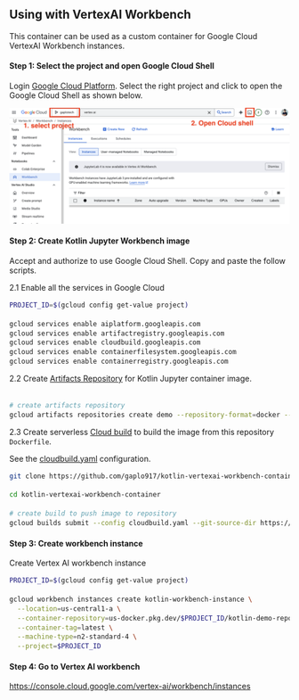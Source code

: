 ## Using with VertexAI Workbench

This container can be used as a custom container for Google Cloud VertexAI Workbench instances.

#### Step 1: Select the project and open Google Cloud Shell

Login [Google Cloud Platform](https://console.cloud.google.com/vertex-ai/workbench/instances).
Select the right project and click to open the Google Cloud Shell as shown below. 

![](assets/step1.png)


#### Step 2: Create Kotlin Jupyter Workbench image

Accept and authorize to use Google Cloud Shell. Copy and paste the follow scripts.

2.1 Enable all the services in Google Cloud

```bash
PROJECT_ID=$(gcloud config get-value project)

gcloud services enable aiplatform.googleapis.com
gcloud services enable artifactregistry.googleapis.com
gcloud services enable cloudbuild.googleapis.com
gcloud services enable containerfilesystem.googleapis.com
gcloud services enable containerregistry.googleapis.com
````

2.2 Create [Artifacts Repository](https://cloud.google.com/artifact-registry/docs/overview) for Kotlin Jupyter container image.

```bash

# create artifacts repository
gcloud artifacts repositories create demo --repository-format=docker --location=us --project=$PROJECT_ID
```

2.3 Create serverless [Cloud build](https://cloud.google.com/build?hl=en) to build the image from this repository `Dockerfile`.

See the [cloudbuild.yaml](cloudbuild.yaml) configuration.
```bash
git clone https://github.com/gaplo917/kotlin-vertexai-workbench-container.git

cd kotlin-vertexai-workbench-container

# create build to push image to repository
gcloud builds submit --config cloudbuild.yaml --git-source-dir https://github.com/gaplgio917/kotlin-vertexai-workbench-container
```

#### Step 3: Create workbench instance

Create Vertex AI workbench instance 
```bash
PROJECT_ID=$(gcloud config get-value project)

gcloud workbench instances create kotlin-workbench-instance \
  --location=us-central1-a \
  --container-repository=us-docker.pkg.dev/$PROJECT_ID/kotlin-demo-repository/kotlin-vertexai-workbench-container \
  --container-tag=latest \
  --machine-type=n2-standard-4 \
  --project=$PROJECT_ID
```


#### Step 4: Go to Vertex AI workbench

https://console.cloud.google.com/vertex-ai/workbench/instances 

